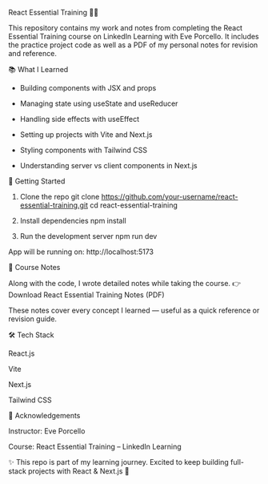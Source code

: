 React Essential Training 🧑‍💻

This repository contains my work and notes from completing the React Essential Training course on LinkedIn Learning with Eve Porcello.
It includes the practice project code as well as a PDF of my personal notes for revision and reference.

📚 What I Learned

 - Building components with JSX and props

 - Managing state using useState and useReducer

 - Handling side effects with useEffect

 - Setting up projects with Vite and Next.js

 - Styling components with Tailwind CSS

 - Understanding server vs client components in Next.js

🚀 Getting Started
1. Clone the repo
git clone https://github.com/your-username/react-essential-training.git
cd react-essential-training

2. Install dependencies
npm install

3. Run the development server
npm run dev

App will be running on: http://localhost:5173

📑 Course Notes

Along with the code, I wrote detailed notes while taking the course.
👉 Download React Essential Training Notes (PDF)

These notes cover every concept I learned — useful as a quick reference or revision guide.

🛠️ Tech Stack

React.js

Vite

Next.js

Tailwind CSS


🙌 Acknowledgements

Instructor: Eve Porcello

Course: React Essential Training – LinkedIn Learning

✨ This repo is part of my learning journey. Excited to keep building full-stack projects with React & Next.js 🚀
